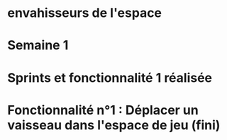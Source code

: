 # envahisseurs de l'espace
  
# Semaine 1
# Sprints et fonctionnalité 1 réalisée
# Fonctionnalité n°1 : Déplacer un vaisseau dans l'espace de jeu (fini)
  
